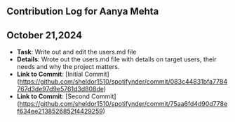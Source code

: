 ## Contribution Log for Aanya Mehta

## October 21,2024
- **Task**: Write out and edit the users.md file
- **Details**: Wrote out the users.md file with details on target users, their needs and why the project matters.
- **Link to Commit**: [Initial Commit] (https://github.com/sheldor1510/spotifynder/commit/083c44831bfa7784767d3de97d9e5761d3d808de)
- **Link to Commit**: [Second Commit] (https://github.com/sheldor1510/spotifynder/commit/75aa6fd4d90d778ef634ee2138526852f4429259)

